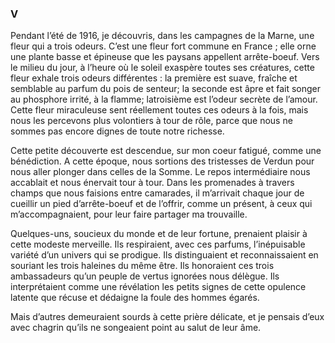 ### V

Pendant l’été de 1916, je découvris, dans les campagnes de la Marne, une fleur qui a trois odeurs. C’est une fleur fort commune en France ; elle orne une plante basse et épineuse que les paysans appellent arrête-boeuf. Vers le milieu du jour, à l’heure où le soleil exaspère toutes ses créatures, cette fleur exhale trois odeurs différentes : la première est suave, fraîche et semblable au parfum du pois de senteur; la seconde est âpre et fait songer au phosphore irrité, à la flamme; latroisième est l’odeur secrète de l’amour. Cette fleur miraculeuse sent réellement toutes ces odeurs à la fois, mais nous les percevons plus volontiers à tour de rôle, parce que nous ne sommes pas encore dignes de toute notre richesse.

Cette petite découverte est descendue, sur mon coeur fatigué, comme une bénédiction. A cette époque, nous sortions des tristesses de Verdun pour nous aller plonger dans celles de la Somme. Le repos intermédiaire nous accablait et nous énervait tour à tour. Dans les promenades à travers champs que nous faisions entre camarades, il m’arrivait chaque jour de cueillir un pied d’arrête-boeuf et de l’offrir, comme un présent, à ceux qui m’accompagnaient, pour leur faire partager ma trouvaille.

Quelques-uns, soucieux du monde et de leur fortune, prenaient plaisir à cette modeste merveille. Ils respiraient, avec ces parfums, l’inépuisable variété d’un univers qui se prodigue. Ils distinguaient et reconnaissaient en souriant les trois haleines du même être. Ils honoraient ces trois ambassadeurs qu’un peuple de vertus ignorées nous délègue. Ils interprétaient comme une révélation les petits signes de cette opulence latente que récuse et dédaigne la foule des hommes égarés.

Mais d’autres demeuraient sourds à cette prière délicate, et je pensais d’eux avec chagrin qu’ils ne songeaient point au salut de leur âme.
